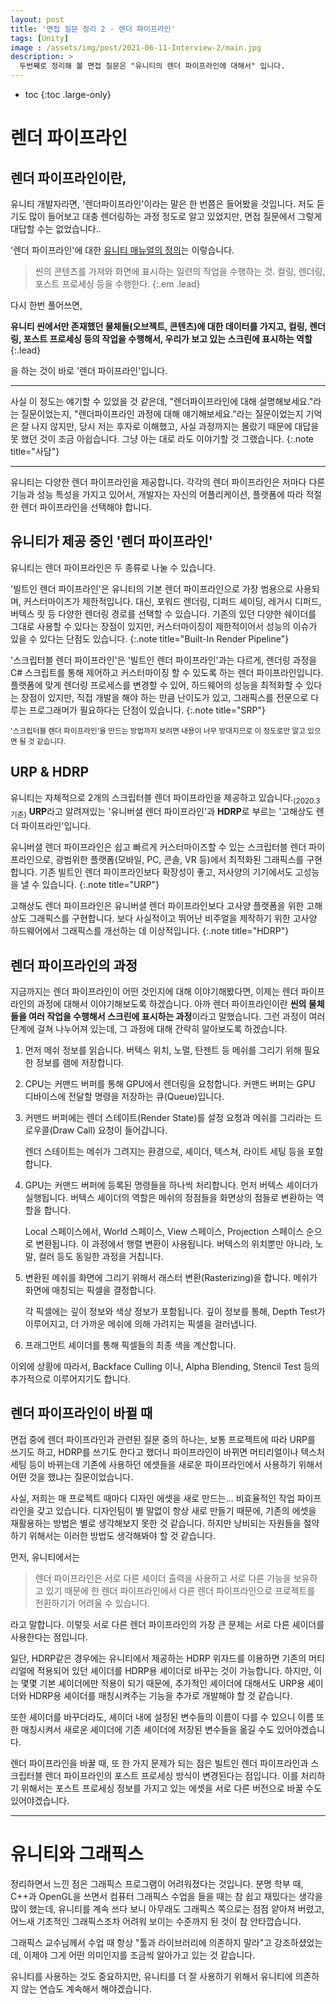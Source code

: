 ```yaml
---
layout: post
title: '면접 질문 정리 2 - 렌더 파이프라인'
tags: [Unity]
image : /assets/img/post/2021-06-11-Interview-2/main.jpg
description: >
  두번째로 정리해 볼 면접 질문은 "유니티의 렌더 파이프라인에 대해서" 입니다.
---
```


* toc
{:toc .large-only}
# 렌더 파이프라인

## 렌더 파이프라인이란,

유니티 개발자라면, '렌더파이프라인'이라는 말은 한 번쯤은 들어봤을 것입니다. 저도 듣기도 많이 들어보고 대충 렌더링하는 과정 정도로 알고 있었지만, 면접 질문에서 그렇게 대답할 수는 없었습니다.. 

'렌더 파이프라인'에 대한 [유니티 매뉴얼의 정의](https://docs.unity3d.com/Manual/render-pipelines.html)는 이렇습니다.

> 씬의 콘텐츠를 가져와 화면에 표시하는 일련의 작업을 수행하는 것. 컬링, 렌더링, 포스트 프로세싱 등을 수행한다.
{:.em .lead}

다시 한번 풀어쓰면, 

**유니티 씬에서만 존재했던 물체들(오브젝트, 콘텐츠)에 대한 데이터를 가지고, 컬링, 렌더링, 포스트 프로세싱 등의 작업을 수행해서, 우리가 보고 있는 스크린에 표시하는 역할**
{:.lead}

을 하는 것이 바로 '렌더 파이프라인'입니다. 

---

사실 이 정도는 얘기할 수 있었을 것 같은데, "렌더파이프라인에 대해 설명해보세요."라는 질문이었는지, "렌더파이프라인 과정에 대해 얘기해보세요."라는 질문이었는지 기억은 잘 나지 않지만, 당시 저는 후자로 이해했고, 사실 과정까지는 몰랐기 때문에 대답을 못 했던 것이 조금 아쉽습니다. 그냥 아는 대로 라도 이야기할 것 그랬습니다.
{:.note title="사담"}

---

유니티는 다양한 렌더 파이프라인을 제공합니다. 각각의 렌더 파이프라인은 저마다 다른 기능과 성능 특성을 가지고 있어서, 개발자는 자신의 어플리케이션, 플랫폼에 따라 적절한 렌더 파이프라인을 선택해야 합니다.

## 유니티가 제공 중인 '렌더 파이프라인'

유니티는 렌더 파이프라인은 두 종류로 나눌 수 있습니다.

'빌트인 렌더 파이프라인'은 유니티의 기본 렌더 파이프라인으로 가장 범용으로 사용되며, 커스터마이즈가 제한적입니다. 대신, 포워드 렌더링, 디퍼드 셰이딩, 레거시 디퍼드, 버텍스 릿 등 다양한 렌더링 경로를 선택할 수 있습니다. 기존의 있던 다양한 쉐이더를 그대로 사용할 수 있다는 장점이 있지만, 커스터마이징이 제한적이어서 성능의 이슈가 있을 수 있다는 단점도 있습니다.
{:.note title="Built-In Render Pipeline"}

'스크립터블 렌더 파이프라인'은 '빌트인 렌더 파이프라인'과는 다르게, 렌더링 과정을 C# 스크립트를 통해 제어하고 커스터마이징 할 수 있도록 하는 렌더 파이프라인입니다. 플랫폼에 맞게 렌더링 프로세스를 변경할 수 있어, 하드웨어의 성능을 최적화할 수 있다는 장점이 있지만, 직접 개발을 해야 하는 만큼 난이도가 있고, 그래픽스를 전문으로 다루는 프로그래머가 필요하다는 단점이 있습니다. 
{:.note title="SRP"}

 <sub>'스크립터블 렌더 파이프라인'을 만드는 방법까지 보려면 내용이 너무 방대지므로 이 정도로만 알고 있으면 될 것 같습니다. </sub>



## URP & HDRP

유니티는 자체적으로 2개의 스크립터블 렌더 파이프라인을 제공하고 있습니다.<sub>(2020.3 기준)</sub> 
**URP**라고 알려져있는 '유니버셜 렌더 파이프라인'과 **HDRP**로 부르는 '고해상도 렌더 파이프라인'입니다.

유니버셜 렌더 파이프라인은 쉽고 빠르게 커스터마이즈할 수 있는 스크립터블 렌더 파이프라인으로, 광범위한 플랫폼(모바일, PC, 콘솔, VR 등)에서 최적화된 그래픽스를 구현합니다. 기존 빌트인 렌더 파이프라인보다 확장성이 좋고, 저사양의 기기에서도 고성능을 낼 수 있습니다.
{:.note title="URP"}

고해상도 렌더 파이프라인은 유니버셜 렌더 파이프라인보다 고사양 플랫폼을 위한 고해상도 그래픽스를 구현합니다. 보다 사실적이고 뛰어난 비주얼을 제작하기 위한 고사양 하드웨어에서 그래픽스를 개선하는 데 이상적입니다.
{:.note title="HDRP"}

## 렌더 파이프라인의 과정

지금까지는 렌더 파이프라인이 어떤 것인지에 대해 이야기해봤다면, 이제는 렌더 파이프라인의 과정에 대해서 이야기해보도록 하겠습니다. 아까 렌더 파이프라인이란 **씬의 물체들을 여러 작업을 수행해서 스크린에 표시하는 과정**이라고 말했습니다. 그런 과정이 여러 단계에 걸쳐 나누어져 있는데, 그 과정에 대해 간략히 알아보도록 하겠습니다.  

1. 먼저 메쉬 정보를 읽습니다. 버텍스 위치, 노멀, 탄젠트 등 메쉬를 그리기 위해 필요한 정보를 램에 저장합니다.


2. CPU는 커맨드 버퍼를 통해 GPU에서 렌더링을 요청합니다. 커맨드 버퍼는 GPU 디바이스에 전달할 명령을 저장하는 큐(Queue)입니다. 


3. 커맨드 버퍼에는 렌더 스테이트(Render State)를 설정 요청과 메쉬를 그리라는 드로우콜(Draw Call) 요청이 들어갑니다. 

   렌더 스테이트는 메쉬가 그려지는 환경으로, 셰이더, 텍스쳐, 라이트 세팅 등을 포함합니다.


4. GPU는 커맨드 버퍼에 등록된 명령들을 하나씩 처리합니다. 먼저 버텍스 셰이더가 실행됩니다. 버텍스 셰이더의 역할은 메쉬의 정점들을 화면상의 점들로 변환하는 역할을 합니다. 

	Local 스페이스에서, World 스페이스, View 스페이스, Projection 스페이스 순으로 변환됩니다. 이 과정에서 행렬 변환이 사용됩니다. 
	버텍스의 위치뿐만 아니라, 노말, 컬러 등도 동일한 과정을 거칩니다. 


5. 변환된 메쉬를 화면에 그리기 위해서 래스터 변환(Rasterizing)을 합니다. 메쉬가 화면에 매칭되는 픽셀을 결정합니다. 

   각 픽셀에는 깊이 정보와 색상 정보가 포함됩니다. 깊이 정보를 통해, Depth Test가 이루어지고, 더 가까운 메쉬에 의해 가려지는 픽셀을 걸러냅니다.

6. 프래그먼트 셰이더를 통해 픽셀들의 최종 색을 계산합니다.

이외에 상황에 따라서, Backface Culling 이나, Alpha Blending, Stencil Test 등의 추가적으로 이루어지기도 합니다.

## 렌더 파이프라인이 바뀔 때

면접 중에 렌더 파이프라인과 관련된 질문 중의 하나는, 보통 프로젝트에 따라 URP를 쓰기도 하고, HDRP를 쓰기도 한다고 했더니 파이프라인이 바뀌면 머티리얼이나 텍스처 세팅 등이 바뀌는데 기존에 사용하던 에셋들을 새로운 파이프라인에서 사용하기 위해서 어떤 것을 했냐는 질문이었습니다.

사실, 저희는 매 프로젝트 때마다 디자인 에셋을 새로 만드는... 비효율적인 작업 파이프라인을 갖고 있습니다. 디자인팀이 별 말없이 항상 새로 만들기 때문에, 기존의 에셋을 재활용하는 방법은 별로 생각해보지 못한 것 같습니다. 하지만 낭비되는 자원들을 절약하기 위해서는 이러한 방법도 생각해봐야 할 것 같습니다.

먼저, 유니티에서는 

> 렌더 파이프라인은 서로 다른 셰이더 출력을 사용하고 서로 다른 기능을 보유하고 있기 때문에 한 렌더 파이프라인에서 다른 렌더 파이프라인으로 프로젝트를 전환하기가 어려울 수 있습니다.

라고 말합니다. 이렇듯 서로 다른 렌더 파이프라인의 가장 큰 문제는 서로 다른 셰이더를 사용한다는 점입니다.

일단, HDRP같은 경우에는 유니티에서 제공하는 HDRP 위자드를 이용하면 기존의 머티리얼에 적용되어 있던 셰이더를 HDRP용 셰이더로 바꾸는 것이 가능합니다. 
하지만, 이는 몇몇 기본 셰이더에만 적용이 되기 때문에, 추가적인 셰이더에 대해서도 URP용 셰이더와 HDRP용 셰이더를 매칭시켜주는 기능을 추가로 개발해야 할 것 같습니다. 

또한 셰이더를 바꾸더라도, 셰이더 내에 설정된 변수들의 이름이 다를 수 있으니 이름 또한 매칭시켜서 새로운 셰이더에 기존 셰이더에 저장된 변수들을 옮길 수도 있어야겠습니다.

렌더 파이프라인을 바꿀 때, 또 한 가지 문제가 되는 점은 빌트인 렌더 파이프라인과 스크립터블 렌더 파이프라인의 포스트 프로세싱 방식이 변경된다는 점입니다. 이를 처리하기 위해서는 포스트 프로세싱 정보를 가지고 있는 에셋을 서로 다른 버전으로 바꿀 수도 있어야겠습니다.

---

# 유니티와 그래픽스

정리하면서 느낀 점은 그래픽스 프로그램이 어려워졌다는 것입니다. 분명 학부 때, C++과 OpenGL을 쓰면서 컴퓨터 그래픽스 수업을 들을 때는 참 쉽고 재밌다는 생각을 많이 했는데, 유니티를 계속 쓰다 보니 아무래도 그래픽스 쪽으로는 점점 얕아져 버렸고, 어느새 기초적인 그래픽스조차 어려워 보이는 수준까지 된 것이 참 안타깝습니다. 

그래픽스 교수님께서 수업 때 항상 "툴과 라이브러리에 의존하지 말라"고 강조하셨었는데, 이제야 그게 어떤 의미인지를 조금씩 알아가고 있는 것 같습니다. 

유니티를 사용하는 것도 중요하지만, 유니티를 더 잘 사용하기 위해서 유니티에 의존하지 않는 연습도 계속해서 해야겠습니다.
